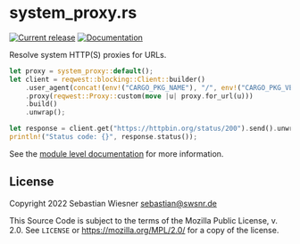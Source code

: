 # system_proxy.rs

[![Current release](https://img.shields.io/crates/v/system_proxy.svg)][crates]
[![Documentation](https://docs.rs/system_proxy/badge.svg)][docs]

Resolve system HTTP(S) proxies for URLs.

[crates]: https://crates.io/crates/system_proxy
[docs]: https://docs.rs/system_proxy

```rust
let proxy = system_proxy::default();
let client = reqwest::blocking::Client::builder()
    .user_agent(concat!(env!("CARGO_PKG_NAME"), "/", env!("CARGO_PKG_VERSION")))
    .proxy(reqwest::Proxy::custom(move |u| proxy.for_url(u)))
    .build()
    .unwrap();

let response = client.get("https://httpbin.org/status/200").send().unwrap();
println!("Status code: {}", response.status());
```

See the [module level documentation](https://docs.rs/system_proxy/latest/system_proxy/) for more information.

## License

Copyright 2022 Sebastian Wiesner <sebastian@swsnr.de>

This Source Code is subject to the terms of the Mozilla Public License, v. 2.0.
See `LICENSE` or <https://mozilla.org/MPL/2.0/> for a copy of the license.
